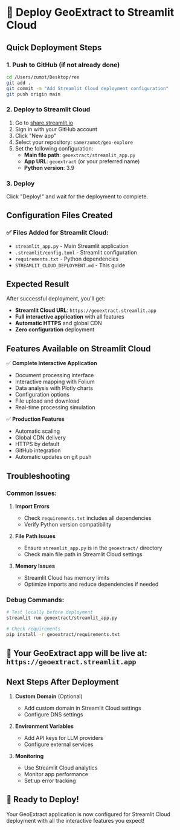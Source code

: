 # 🚀 Deploy GeoExtract to Streamlit Cloud

## Quick Deployment Steps

### 1. Push to GitHub (if not already done)
```bash
cd /Users/zumot/Desktop/ree
git add .
git commit -m "Add Streamlit Cloud deployment configuration"
git push origin main
```

### 2. Deploy to Streamlit Cloud
1. Go to [share.streamlit.io](https://share.streamlit.io)
2. Sign in with your GitHub account
3. Click "New app"
4. Select your repository: `samerzumot/geo-explore`
5. Set the following configuration:
   - **Main file path**: `geoextract/streamlit_app.py`
   - **App URL**: `geoextract` (or your preferred name)
   - **Python version**: 3.9

### 3. Deploy
Click "Deploy!" and wait for the deployment to complete.

## Configuration Files Created

### ✅ Files Added for Streamlit Cloud:
- `streamlit_app.py` - Main Streamlit application
- `.streamlit/config.toml` - Streamlit configuration
- `requirements.txt` - Python dependencies
- `STREAMLIT_CLOUD_DEPLOYMENT.md` - This guide

## Expected Result

After successful deployment, you'll get:
- **Streamlit Cloud URL**: `https://geoextract.streamlit.app`
- **Full interactive application** with all features
- **Automatic HTTPS** and global CDN
- **Zero configuration** deployment

## Features Available on Streamlit Cloud

✅ **Complete Interactive Application**
- Document processing interface
- Interactive mapping with Folium
- Data analysis with Plotly charts
- Configuration options
- File upload and download
- Real-time processing simulation

✅ **Production Features**
- Automatic scaling
- Global CDN delivery
- HTTPS by default
- GitHub integration
- Automatic updates on git push

## Troubleshooting

### Common Issues:

1. **Import Errors**
   - Check `requirements.txt` includes all dependencies
   - Verify Python version compatibility

2. **File Path Issues**
   - Ensure `streamlit_app.py` is in the `geoextract/` directory
   - Check main file path in Streamlit Cloud settings

3. **Memory Issues**
   - Streamlit Cloud has memory limits
   - Optimize imports and reduce dependencies if needed

### Debug Commands:
```bash
# Test locally before deployment
streamlit run geoextract/streamlit_app.py

# Check requirements
pip install -r geoextract/requirements.txt
```

## 🎯 **Your GeoExtract app will be live at: `https://geoextract.streamlit.app`**

## Next Steps After Deployment

1. **Custom Domain** (Optional)
   - Add custom domain in Streamlit Cloud settings
   - Configure DNS settings

2. **Environment Variables**
   - Add API keys for LLM providers
   - Configure external services

3. **Monitoring**
   - Use Streamlit Cloud analytics
   - Monitor app performance
   - Set up error tracking

## 🚀 **Ready to Deploy!**

Your GeoExtract application is now configured for Streamlit Cloud deployment with all the interactive features you expect!
